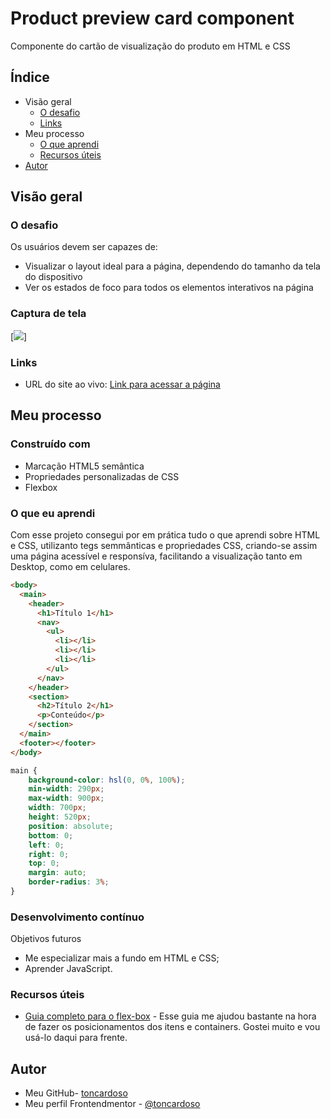 # Product preview card component
Componente do cartão de visualização do produto em HTML e CSS
## Índice

- Visão geral
  - [O desafio](#the-challenge)
  - [Links](#links)
- Meu processo
  - [O que aprendi](#o-que-aprendi)
  - [Recursos úteis](#useful-resources)
- [Autor](#autor)



## Visão geral

### O desafio

Os usuários devem ser capazes de:

- Visualizar o layout ideal para a página, dependendo do tamanho da tela do dispositivo
- Ver os estados de foco para todos os elementos interativos na página

### Captura de tela
[<img src="./animacao.gif">]
### Links

- URL do site ao vivo: [Link para acessar a página](https://toncardoso.github.io/product-preview-card-component-main/)

## Meu processo

### Construído com

- Marcação HTML5 semântica
- Propriedades personalizadas de CSS
- Flexbox

### O que eu aprendi

Com esse projeto consegui por em prática tudo o que aprendi sobre HTML e CSS, utilizanto tegs semmânticas e propriedades CSS, criando-se assim uma página acessível e responsíva, facilitando a visualização tanto em Desktop, como em celulares.  
```html
<body>
  <main>
    <header>
      <h1>Título 1</h1>
      <nav>
        <ul>
          <li></li>
          <li></li>
          <li></li>
        </ul>
      </nav>
    </header>
    <section>
      <h2>Título 2</h1>
      <p>Conteúdo</p>
    </section>
  </main>
  <footer></footer>
</body>
```
``` css
main {
    background-color: hsl(0, 0%, 100%);
    min-width: 290px;
    max-width: 900px;
    width: 700px;
    height: 520px;
    position: absolute;
    bottom: 0;
    left: 0;
    right: 0;
    top: 0;
    margin: auto;
    border-radius: 3%;
}
```
### Desenvolvimento contínuo

Objetivos futuros

- Me especializar mais a fundo em HTML e CSS;
- Aprender JavaScript.

### Recursos úteis

- [Guia completo para o flex-box](https://css-tricks.com/snippets/css/a-guide-to-flexbox/) - Esse guia me ajudou bastante na hora de fazer os posicionamentos dos itens e containers. Gostei muito e vou usá-lo daqui para frente.

## Autor

- Meu GitHub- [toncardoso](https://www.your-site.com)
- Meu perfil Frontendmentor - [@toncardoso](https://www.frontendmentor.io/profile/toncardoso)



